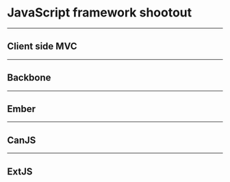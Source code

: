 # JavaScript framework shootout

---

## Client side MVC

---

## Backbone

---

## Ember

---

## CanJS

---

## ExtJS
